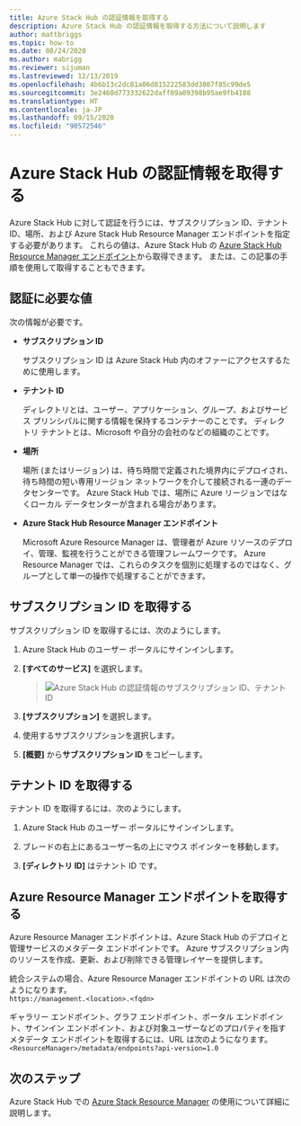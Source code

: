 ```yaml
---
title: Azure Stack Hub の認証情報を取得する
description: Azure Stack Hub の認証情報を取得する方法について説明します
author: mattbriggs
ms.topic: how-to
ms.date: 08/24/2020
ms.author: mabrigg
ms.reviewer: sijuman
ms.lastreviewed: 12/13/2019
ms.openlocfilehash: 4b6b13c2dc81a06d815222583dd3807f85c99de5
ms.sourcegitcommit: 3e2460d773332622daff09a09398b95ae9fb4188
ms.translationtype: HT
ms.contentlocale: ja-JP
ms.lasthandoff: 09/15/2020
ms.locfileid: "90572546"
---
```

# <a name="get-authentication-information-for-azure-stack-hub"></a>Azure Stack Hub の認証情報を取得する

Azure Stack Hub に対して認証を行うには、サブスクリプション ID、テナント ID、場所、および Azure Stack Hub Resource Manager エンドポイントを指定する必要があります。 これらの値は、Azure Stack Hub の [Azure Stack Hub Resource Manager エンドポイント](./azure-stack-version-profiles-ruby.md?view=azs-1910#the-azure-stack-hub-resource-manager-endpoint)から取得できます。 または、この記事の手順を使用して取得することもできます。

## <a name="values-needed-to-authenticate"></a>認証に必要な値

次の情報が必要です。

-   **サブスクリプション ID**  

    サブスクリプション ID は Azure Stack Hub 内のオファーにアクセスするために使用します。

-   **テナント ID**

    ディレクトリとは、ユーザー、アプリケーション、グループ、およびサービス プリンシパルに関する情報を保持するコンテナーのことです。 ディレクトリ テナントとは、Microsoft や自分の会社のなどの組織のことです。

-   **場所**

    場所 (またはリージョン) は、待ち時間で定義された境界内にデプロイされ、待ち時間の短い専用リージョン ネットワークを介して接続される一連のデータセンターです。 Azure Stack Hub では、場所に Azure リージョンではなくローカル データセンターが含まれる場合があります。

-   **Azure Stack Hub Resource Manager エンドポイント**

    Microsoft Azure Resource Manager は、管理者が Azure リソースのデプロイ、管理、監視を行うことができる管理フレームワークです。 Azure Resource Manager では、これらのタスクを個別に処理するのではなく、グループとして単一の操作で処理することができます。

## <a name="get-the-subscription-id"></a>サブスクリプション ID を取得する

サブスクリプション ID を取得するには、次のようにします。

1.  Azure Stack Hub のユーザー ポータルにサインインします。

2.  **[すべてのサービス]** を選択します。

    > ![Azure Stack Hub の認証情報のサブスクリプション ID、テナント ID](./media/authenticate-azure-stack-hub/azure-stack-hub-auth-info.png)

3.  **[サブスクリプション]** を選択します。

4.  使用するサブスクリプションを選択します。

5.  **[概要]** から**サブスクリプション ID** をコピーします。

## <a name="get-the-tenant-id"></a>テナント ID を取得する

テナント ID を取得するには、次のようにします。

1.  Azure Stack Hub のユーザー ポータルにサインインします。

2.  ブレードの右上にあるユーザー名の上にマウス ポインターを移動します。

3.  **[ディレクトリ ID]** はテナント ID です。

## <a name="get-the-azure-resource-manager-endpoint"></a>Azure Resource Manager エンドポイントを取得する

Azure Resource Manager エンドポイントは、Azure Stack Hub のデプロイと管理サービスのメタデータ エンドポイントです。 Azure サブスクリプション内のリソースを作成、更新、および削除できる管理レイヤーを提供します。

統合システムの場合、Azure Resource Manager エンドポイントの URL は次のようになります。<br>`https://management.<location>.<fqdn>`

ギャラリー エンドポイント、グラフ エンドポイント、ポータル エンドポイント、サインイン エンドポイント、および対象ユーザーなどのプロパティを指すメタデータ エンドポイントを取得するには、URL は次のようになります。`<ResourceManager>/metadata/endpoints?api-version=1.0`

## <a name="next-steps"></a>次のステップ

Azure Stack Hub での [Azure Stack Resource Manager](./azure-stack-version-profiles.md?view=azs-1910) の使用について詳細に説明します。
